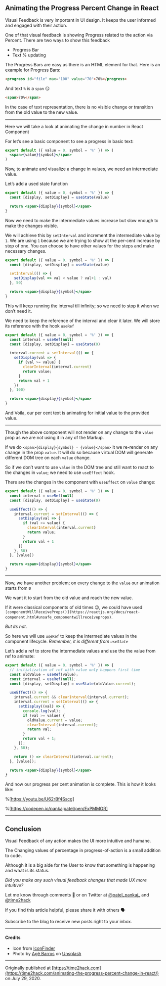 ## Animating the Progress Percent Change in React

Visual Feedback is very important in UI design. It keeps the user informed and engaged with their action.

One of that visual feedback is showing Progress related to the action via Percent. There are two ways to show this feedback
* Progress Bar
* Text % updating

The Progress Bars are easy as there is an HTML element for that. Here is an example for Progress Bars:
```html
<progress id="file" max="100" value="70">70%</progress>
```

And text `%` is a `span` 😏

```html
<span>70%</span>
```

In the case of text representation, there is no visible change or transition from the old value to the new value.

---

Here we will take a look at animating the change in number in React Component

For let’s see a basic component to see a progress in basic text:

```jsx
export default ({ value = 0, symbol = '%' }) => (
  <span>{value}{symbol}</span>
)
```

Now, to animate and visualize a change in values, we need an intermediate value. 

Let’s add a used state function

```jsx
export default ({ value = 0, symbol = '%' }) => {
  const [display, setDisplay] = useState(value)

  return <span>{display}{symbol}</span>
}
```

Now we need to make the intermediate values increase but slow enough to make the changes visible.

We will achieve this by `setInterval` and increment the intermediate value by `1`. We are using `1` because we are trying to show at the per-cent increase by step of one. You can choose to have other values for the steps and make necessary changes. 

```jsx
export default ({ value = 0, symbol = '%' }) => {
  const [display, setDisplay] = useState(value)

  setInterval(() => {
    setDisplay(val => val < value ? val+1 : val)
  }, 50)

  return <span>{display}{symbol}</span>
}
```

This will keep running the interval till infinity; so we need to stop it when we don’t need it. 

We need to keep the reference of the interval and clear it later. We will store its reference with the hook `useRef`

```jsx
export default ({ value = 0, symbol = '%' }) => {
  const interval = useRef(null)
  const [display, setDisplay] = useState(0)

  interval.current = setInterval(() => {
    setDisplay(val => {
      if (val >= value) {
        clearInterval(interval.current)
        return value;
      }
      return val + 1
    })
  }, 100)

  return <span>{display}{symbol}</span>
}
```

And Voila, our per cent text is animating for initial value to the provided value.

---

Though the above component will not render on any change to the `value` prop as we are not using it in any of the Markup. 

If we do  `<span>{display}{symbol} - {value}</span>` it we re-render on any change in the prop `value`. It will do so because virtual DOM will generate different DOM tree on each `value` change.

So if we don’t want to use `value` in the DOM tree and still want to react to the changes in `value`; we need to use `useEffect` hook.

There are the changes in the component with `useEffect` on `value` change:
```jsx
export default ({ value = 0, symbol = '%' }) => {
  const interval = useRef(null)
  const [display, setDisplay] = useState(0)

  useEffect(() => {
    interval.current = setInterval(() => {
      setDisplay(val => {
        if (val >= value) {
          clearInterval(interval.current)
          return value;
        }
        return val + 1
      })
    }, 50)  
  }, [value])

  return <span>{display}{symbol}</span>
}
```

---

Now, we have another problem; on every change to the `value` our animation starts from `0`

We want it to start from the old value and reach the new value.

If it were classical components of old times 😉, we could have used ` [componentWillReceiveProps()](https://reactjs.org/docs/react-component.html#unsafe_componentwillreceiveprops)`.

*But its not.*

So here we will use `useRef` to keep the intermediate values in the component lifecycle. *Remember, it is different from `useState`*

Let’s add a ref to store the intermediate values and use the the value from ref to animate:

```jsx
export default ({ value = 0, symbol = '%' }) => {
  // initialization of ref with value only happens first time
  const oldValue = useRef(value);
  const interval = useRef(null);
  const [display, setDisplay] = useState(oldValue.current);

  useEffect(() => {
    interval.current && clearInterval(interval.current);
    interval.current = setInterval(() => {
      setDisplay((val) => {
        console.log(val);
        if (val >= value) {
          oldValue.current = value;
          clearInterval(interval.current);
          return val;
        }
        return val + 1;
      });
    }, 50);

    return () => clearInterval(interval.current);
  }, [value]);

  return <span>{display}{symbol}</span>
}
```

And now our progress per cent animation is complete. This is how it looks like:

%[https://youtu.be/U62rBf4Sscg]

%[https://codepen.io/pankajpatel/pen/ExPMMOR]

---

## Conclusion

Visual Feedback of any action makes the UI more intuitive and humane. 

The Changing values of percentage in progress-of-action is a small addition to code. 

Although it is a big aide for the User to know that something is happening and what is its status.

*Did you make any such visual feedback changes that made UX more intuitive?* 

Let me know through comments 💬 or on Twitter at  [@patel\_pankaj\_](https://twitter.com/patel_pankaj_)  and [@time2hack](https://twitter.com/time2hack)

If you find this article helpful, please share it with others 🗣

Subscribe to the blog to receive new posts right to your inbox.

---

#### Credits
* Icon from [IconFinder](https://www.iconfinder.com/icons/3887447/advertising_discount_marketing_mouthpiece_percent_icon)
* Photo by  [Agê Barros](https://unsplash.com/@agebarros?utm_source=unsplash&utm_medium=referral&utm_content=creditCopyText)  on  [Unsplash](https://unsplash.com/s/photos/text?utm_source=unsplash&utm_medium=referral&utm_content=creditCopyText) 

---

Originally published at [https://time2hack.com](https://time2hack.com/animating-the-progress-percent-change-in-react/) on July 29, 2020.